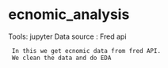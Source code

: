 # ecnomic_analysis
Tools:
   jupyter
Data source :
   Fred api

     In this we get ecnomic data from fred API.
     We clean the data and do EDA
